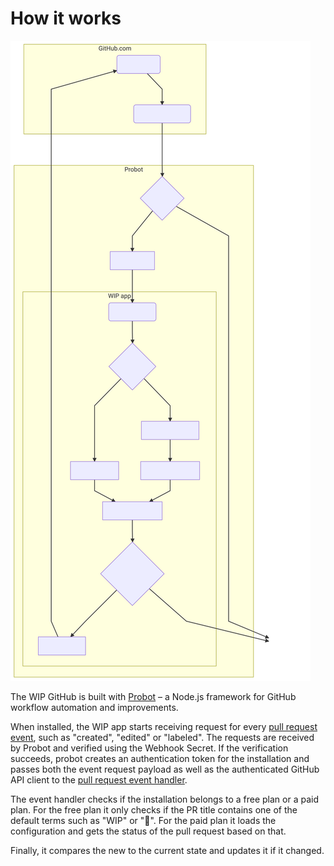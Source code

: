 # How it works

![architecture](assets/architecture.mermaid.svg)

The WIP GitHub is built with [Probot](https://probot.github.io/) – a Node.js framework for GitHub workflow automation and improvements.

When installed, the WIP app starts receiving request for every [pull request event](https://developer.github.com/v3/activity/events/types/#pullrequestevent), such as "created", "edited" or "labeled". The requests are received by Probot and verified using the Webhook Secret. If the verification succeeds, probot creates an authentication token for the installation and passes both the event request payload as well as the authenticated GitHub API client to the [pull request event handler](lib/handle-pull-request-change.js).

The event handler checks if the installation belongs to a free plan or a paid plan. For the free plan it only checks if the PR title contains one of the default terms such as "WIP" or "🚧". For the paid plan it loads the configuration and gets the status of the pull request based on that.

Finally, it compares the new to the current state and updates it if it changed.
